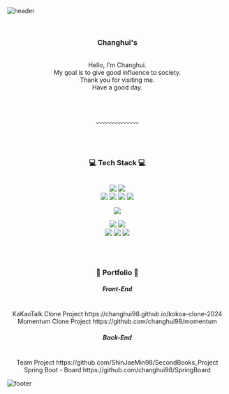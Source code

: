 ![header](https://capsule-render.vercel.app/api?type=waving&&color=gradient&height=100&section=header&fontSize=90)


<div align="center">
<br>
<h3>Changhui's</h3><br>
 Hello, I'm Changhui. <br>
 My goal is to give good influence to society.<br>
 Thank you for visiting me.<br>
 Have a good day.


 <br><br>

 

〰️〰️〰️〰️〰️〰️〰️

<br><br>

<h3>💻 Tech Stack 💻</h3>

<br>

<img src="https://img.shields.io/badge/Java-FFDC3C?style=flat-square&logo=Java&logoColor=white"/>
<img src="https://img.shields.io/badge/JavaScript-F7DF1E?style=flat-square&logo=JavaScript&logoColor=white"/><br>

<img src="https://img.shields.io/badge/JSP-FFDC3C?style=flat-square&logo=JSP&logoColor=white"/>
<img src="https://img.shields.io/badge/Spring-6DB33F?style=flat-square&logo=Spring&logoColor=white"/>
<img src="https://img.shields.io/badge/Spring Boot-6DB33F?style=flat-square&logo=Spring Boot&logoColor=white"/>
<img src="https://img.shields.io/badge/Thymeleaf-005F0F?style=flat-square&logo=Thymeleaf&logoColor=white"/><br>

<img src="https://img.shields.io/badge/Oracle-F80000?style=flat-square&logo=Oracle&logoColor=white"/><br>

<img src="https://img.shields.io/badge/HTML5-E34F26?style=flat-square&logo=HTML5&logoColor=white"/>
<img src="https://img.shields.io/badge/CSS3-1572B6?style=flat-square&logo=CSS3&logoColor=white"/><br>
<img src="https://img.shields.io/badge/Scss-CC6699?style=flat-square&logo=Scss&logoColor=white"/>
<img src="https://img.shields.io/badge/Sass-CC6699?style=flat-square&logo=Sass&logoColor=white"/>
<img src="https://img.shields.io/badge/Vite-646CFF?style=flat-square&logo=Vite&logoColor=white"/>

<br><br>
<h3> 📂 Portfolio 📂 </h3>

<h5>Front-End</h5>
<br>
<span>KaKaoTalk Clone Project</span>
<span>https://changhui98.github.io/kokoa-clone-2024</span><br>
<span>Momentum Clone Project</span>
<span>https://github.com/changhui98/momentum</span>


<h5>Back-End</h5>
<br>
<span>Team Project</span>
<span>https://github.com/ShinJaeMin98/SecondBooks_Project</span><br>
<span>Spring Boot - Board</span>
<span>https://github.com/changhui98/SpringBoard</span>
 
</div>

![footer](https://capsule-render.vercel.app/api?type=waving&&color=gradient&height=100&section=footer&fontSize=90)

